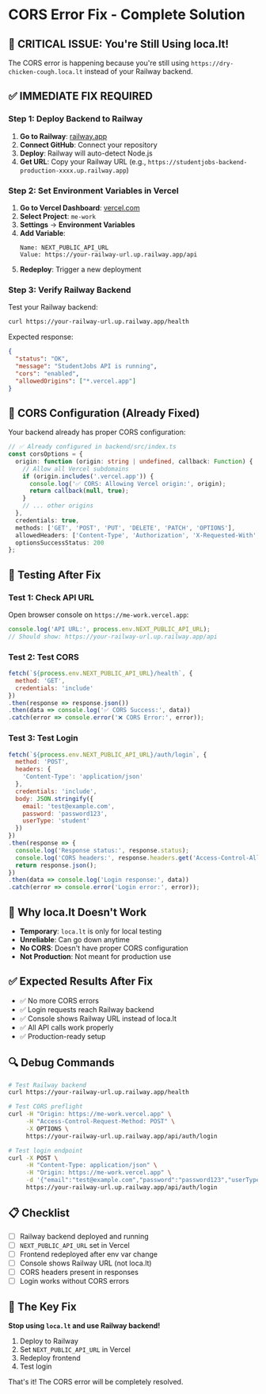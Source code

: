 # CORS Error Fix - Complete Solution

## 🚨 **CRITICAL ISSUE: You're Still Using loca.lt!**

The CORS error is happening because you're still using `https://dry-chicken-cough.loca.lt` instead of your Railway backend.

## ✅ **IMMEDIATE FIX REQUIRED**

### **Step 1: Deploy Backend to Railway**

1. **Go to Railway**: [railway.app](https://railway.app)
2. **Connect GitHub**: Connect your repository
3. **Deploy**: Railway will auto-detect Node.js
4. **Get URL**: Copy your Railway URL (e.g., `https://studentjobs-backend-production-xxxx.up.railway.app`)

### **Step 2: Set Environment Variables in Vercel**

1. **Go to Vercel Dashboard**: [vercel.com](https://vercel.com)
2. **Select Project**: `me-work`
3. **Settings** → **Environment Variables**
4. **Add Variable**:
   ```
   Name: NEXT_PUBLIC_API_URL
   Value: https://your-railway-url.up.railway.app/api
   ```
5. **Redeploy**: Trigger a new deployment

### **Step 3: Verify Railway Backend**

Test your Railway backend:
```bash
curl https://your-railway-url.up.railway.app/health
```

Expected response:
```json
{
  "status": "OK",
  "message": "StudentJobs API is running",
  "cors": "enabled",
  "allowedOrigins": ["*.vercel.app"]
}
```

## 🔧 **CORS Configuration (Already Fixed)**

Your backend already has proper CORS configuration:

```typescript
// ✅ Already configured in backend/src/index.ts
const corsOptions = {
  origin: function (origin: string | undefined, callback: Function) {
    // Allow all Vercel subdomains
    if (origin.includes('.vercel.app')) {
      console.log('✅ CORS: Allowing Vercel origin:', origin);
      return callback(null, true);
    }
    // ... other origins
  },
  credentials: true,
  methods: ['GET', 'POST', 'PUT', 'DELETE', 'PATCH', 'OPTIONS'],
  allowedHeaders: ['Content-Type', 'Authorization', 'X-Requested-With', 'Accept', 'Origin'],
  optionsSuccessStatus: 200
};
```

## 🧪 **Testing After Fix**

### **Test 1: Check API URL**
Open browser console on `https://me-work.vercel.app`:
```javascript
console.log('API URL:', process.env.NEXT_PUBLIC_API_URL);
// Should show: https://your-railway-url.up.railway.app/api
```

### **Test 2: Test CORS**
```javascript
fetch(`${process.env.NEXT_PUBLIC_API_URL}/health`, {
  method: 'GET',
  credentials: 'include'
})
.then(response => response.json())
.then(data => console.log('✅ CORS Success:', data))
.catch(error => console.error('❌ CORS Error:', error));
```

### **Test 3: Test Login**
```javascript
fetch(`${process.env.NEXT_PUBLIC_API_URL}/auth/login`, {
  method: 'POST',
  headers: {
    'Content-Type': 'application/json'
  },
  credentials: 'include',
  body: JSON.stringify({
    email: 'test@example.com',
    password: 'password123',
    userType: 'student'
  })
})
.then(response => {
  console.log('Response status:', response.status);
  console.log('CORS headers:', response.headers.get('Access-Control-Allow-Origin'));
  return response.json();
})
.then(data => console.log('Login response:', data))
.catch(error => console.error('Login error:', error));
```

## 🚫 **Why loca.lt Doesn't Work**

- **Temporary**: `loca.lt` is only for local testing
- **Unreliable**: Can go down anytime
- **No CORS**: Doesn't have proper CORS configuration
- **Not Production**: Not meant for production use

## ✅ **Expected Results After Fix**

- ✅ No more CORS errors
- ✅ Login requests reach Railway backend
- ✅ Console shows Railway URL instead of loca.lt
- ✅ All API calls work properly
- ✅ Production-ready setup

## 🔍 **Debug Commands**

```bash
# Test Railway backend
curl https://your-railway-url.up.railway.app/health

# Test CORS preflight
curl -H "Origin: https://me-work.vercel.app" \
     -H "Access-Control-Request-Method: POST" \
     -X OPTIONS \
     https://your-railway-url.up.railway.app/api/auth/login

# Test login endpoint
curl -X POST \
     -H "Content-Type: application/json" \
     -H "Origin: https://me-work.vercel.app" \
     -d '{"email":"test@example.com","password":"password123","userType":"student"}' \
     https://your-railway-url.up.railway.app/api/auth/login
```

## 📋 **Checklist**

- [ ] Railway backend deployed and running
- [ ] `NEXT_PUBLIC_API_URL` set in Vercel
- [ ] Frontend redeployed after env var change
- [ ] Console shows Railway URL (not loca.lt)
- [ ] CORS headers present in responses
- [ ] Login works without CORS errors

## 🎯 **The Key Fix**

**Stop using `loca.lt` and use Railway backend!**

1. Deploy to Railway
2. Set `NEXT_PUBLIC_API_URL` in Vercel
3. Redeploy frontend
4. Test login

That's it! The CORS error will be completely resolved.
